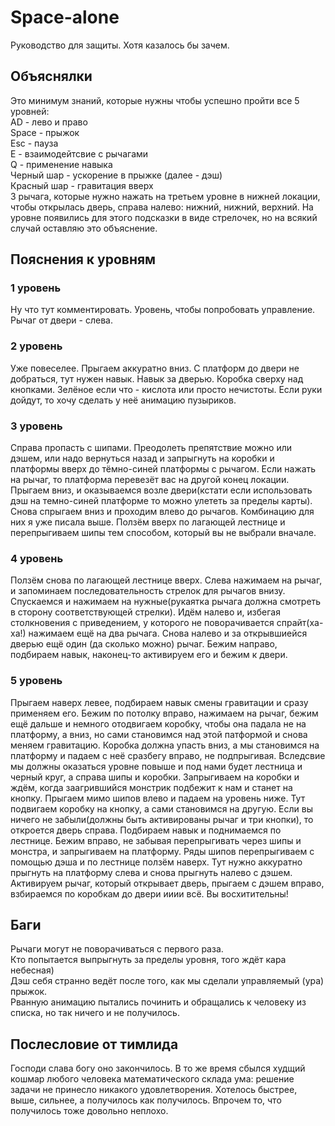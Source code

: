# Space-alone
Руководство для защиты. Хотя казалось бы зачем.  

## Объяснялки  
Это минимум знаний, которые нужны чтобы успешно пройти все 5 уровней:  
AD - лево и право  
Space - прыжок  
Esc - пауза  
E - взаимодейтсвие с рычагами  
Q - применение навыка  
Черный шар - ускорение в прыжке (далее - дэш)  
Красный шар - гравитация вверх  
3 рычага, которые нужно нажать на третьем уровне в нижней локации, чтобы открылась дверь, справа налево: нижний, нижний, верхний. На уровне появились для этого подсказки в виде стрелочек, но на всякий случай оставляю это объяснение.  
  
## Пояснения к уровням  
### 1 уровень  
Ну что тут комментировать. Уровень, чтобы попробовать управление. Рычаг от двери - слева.  
  
### 2 уровень  
Уже повеселее. Прыгаем аккуратно вниз. С платформ до двери не добраться, тут нужен навык. Навык за дверью. Коробка сверху над кнопками. Зелёное если что - кислота или просто нечистоты. Если руки дойдут, то хочу сделать у неё анимацию пузыриков.  
  
### 3 уровень  
Справа пропасть с шипами. Преодолеть препятствие можно или дэшем, или надо вернуться назад и запрыгнуть на коробки и платформы вверх до тёмно-синей платформы с рычагом. Если нажать на рычаг, то платформа перевезёт вас на другой конец локации. Прыгаем вниз, и оказываемся возле двери(кстати если использовать дэш на темно-синей платформе то можно улететь за пределы карты). Снова спрыгаем вниз и проходим влево до рычагов. Комбинацию для них я уже писала выше. Ползём вверх по лагающей лестнице и перепрыгиваем шипы тем способом, который вы не выбрали вначале.  
  
### 4 уровень
Ползём снова по лагающей лестнице вверх. Слева нажимаем на рычаг, и запоминаем последовательность стрелок для рычагов внизу. Спускаемся и нажимаем на нужные(рукаятка рычага должна смотреть в сторону соответствующей стрелки). Идём налево и, избегая столкновения с приведением, у которого не поворачивается спрайт(ха-ха!) нажимаем ещё на два рычага. Снова налево и за открывшиейся дверью ещё один (да сколько можно) рычаг. Бежим направо, подбираем навык, наконец-то активируем его и бежим к двери.
  
### 5 уровень  
Прыгаем наверх левее, подбираем навык смены гравитации и сразу применяем его. Бежим по потолку вправо, нажимаем на рычаг, бежим ещё дальше и немного отодвигаем коробку, чтобы она падала не на платформу, а вниз, но сами становимся над этой патформой и снова меняем гравитацию. Коробка должна упасть вниз, а мы становимся на платформу и падаем с неё сразбегу вправо, не подпрыгивая. Вследсвие мы должны оказаться уровне повыше и под нами будет лестница и черный круг, а справа шипы и коробки. Запрыгиваем на коробки и ждём, когда заагрившийся монстрик подбежит к нам и станет на кнопку. Прыгаем мимо шипов влево и падаем на уровень ниже. Тут подвигаем коробку на кнопку, а сами становимся на другую. Если вы ничего не забыли(должны быть активированы рычаг и три кнопки), то откроется дверь справа. Подбираем навык и поднимаемся по лестнице. Бежим вправо, не забывая перепрыгивать через шипы и монстра, и запрыгиваем на платформу. Ряды шипов перепрыгиваем с помощью дэша и по лестнице ползём наверх. Тут нужно аккуратно прыгнуть на платформу слева и снова прыгнуть налево с дэшем. Активируем рычаг, который открывает дверь, прыгаем с дэшем вправо, взбираемся по коробкам до двери ииии всё. Вы восхитительны!   
  
## Баги  
Рычаги могут не поворачиваться с первого раза.  
Кто попытается выпрыгнуть за пределы уровня, того ждёт кара небесная)  
Дэш себя странно ведёт после того, как мы сделали управляемый (ура) прыжок.  
Рванную анимацию пытались починить и обращались к человеку из списка, но так ничего и не получилось.  
  
## Послесловие от тимлида  
Господи слава богу оно закончилось. В то же время сбылся худщий кошмар любого человека математического склада ума: решение задачи не принесло никакого удовлетворения. Хотелось быстрее, выше, сильнее, а получилось как получилось. Впрочем то, что получилось тоже довольно неплохо.   
